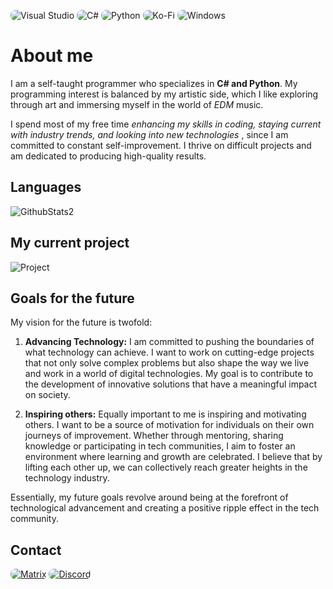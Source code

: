 <!-- Visual Studio -->
<img src="https://img.shields.io/badge/VSCode-0078D4?style=for-the-badge&logo=visual%20studio%20code&logoColor=white" alt="Visual Studio" style="border-radius: 8px;"> <!-- C# --> <img src="https://img.shields.io/badge/C%23-512bd4?style=for-the-badge&logo=c-sharp&logoColor=white" alt="C#" style="border-radius: 8px;"> <!-- Python --> <img src="https://img.shields.io/badge/Python-3776AB?style=for-the-badge&logo=python&logoColor=white" alt="Python" style="border-radius: 8px;"> <!-- Ko-Fi --> <img src="https://img.shields.io/badge/Ko--fi-F16061?style=for-the-badge&logo=ko-fi&logoColor=white" alt="Ko-Fi" style="border-radius: 8px;"> <!-- Windows --> <img src="https://img.shields.io/badge/Windows-0078D6?style=for-the-badge&logo=windows&logoColor=white" alt="Windows" style="border-radius: 8px;">

# About me

I am a self-taught programmer who specializes in **C# and Python**. My programming interest is balanced by my artistic side, which I like exploring through art and immersing myself in the world of *EDM* music.

I spend most of my free time *enhancing my skills in coding, staying current with industry trends, and looking into new technologies* , since I am committed to constant self-improvement. I thrive on difficult projects and am dedicated to producing high-quality results.

## Languages

![GithubStats2](https://github-readme-stats.vercel.app/api/top-langs/?username=TechAngle&langs_count=8&count_private=true&layout=compact&theme=dark&hide_border=true&hide=Jupyter%20notebook,less&bg_color=151515&title_color=f2f2f2&icon_color=79fe96)

## My current project
![Project](https://github-readme-stats.vercel.app/api/pin/?username=TechAngle&repo=stickerizeR)

## Goals for the future

My vision for the future is twofold:

1. **Advancing Technology:** I am committed to pushing the boundaries of what technology can achieve. I want to work on cutting-edge projects that not only solve complex problems but also shape the way we live and work in a world of digital technologies. My goal is to contribute to the development of innovative solutions that have a meaningful impact on society.

2. **Inspiring others:** Equally important to me is inspiring and motivating others. I want to be a source of motivation for individuals on their own journeys of improvement. Whether through mentoring, sharing knowledge or participating in tech communities, I aim to foster an environment where learning and growth are celebrated. I believe that by lifting each other up, we can collectively reach greater heights in the technology industry.

Essentially, my future goals revolve around being at the forefront of technological advancement and creating a positive ripple effect in the tech community.

## Contact

<!-- Matrix -->
<a href="https://matrix.to/#/@tech-angle:matrix.org"><img src="https://img.shields.io/badge/matrix-000000?style=for-the-badge&logo=Matrix&logoColor=white" alt="Matrix" style="border-radius: 8px;"></a> <!-- Discord --> <a href="Your Discord Link Here"><img src="https://img.shields.io/badge/Discord-7289DA?style=for-the-badge&logo=discord&logoColor=white" alt="Discord" style="border-radius: 8px;"></a>
